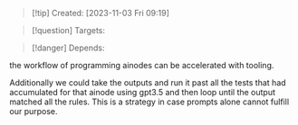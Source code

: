 
>[!tip] Created: [2023-11-03 Fri 09:19]

>[!question] Targets: 

>[!danger] Depends: 

the workflow of programming ainodes can be accelerated with tooling.  

Additionally we could take the outputs and run it past all the tests that had accumulated for that ainode using gpt3.5 and then loop until the output matched all the rules.  This is a strategy in case prompts alone cannot fulfill our purpose.